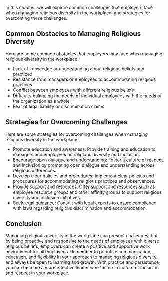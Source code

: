 
In this chapter, we will explore common challenges that employers face when managing religious diversity in the workplace, and strategies for overcoming these challenges.

Common Obstacles to Managing Religious Diversity
------------------------------------------------

Here are some common obstacles that employers may face when managing religious diversity in the workplace:

* Lack of knowledge or understanding about religious beliefs and practices
* Resistance from managers or employees to accommodating religious practices
* Conflict between employees with different religious beliefs
* Difficulty balancing the needs of individual employees with the needs of the organization as a whole
* Fear of legal liability or discrimination claims

Strategies for Overcoming Challenges
------------------------------------

Here are some strategies for overcoming challenges when managing religious diversity in the workplace:

* Promote education and awareness: Provide training and education to managers and employees on religious diversity and inclusion.
* Encourage open dialogue and understanding: Foster a culture of respect and inclusion by promoting open dialogue and understanding across religious differences.
* Develop clear policies and procedures: Implement clear policies and procedures for accommodating religious practices and observances.
* Provide support and resources: Offer support and resources such as employee resource groups and other affinity groups to support religious diversity and inclusion initiatives.
* Seek legal guidance: Consult with legal experts to ensure compliance with laws regarding religious discrimination and accommodation.

Conclusion
----------

Managing religious diversity in the workplace can present challenges, but by being proactive and responsive to the needs of employees with diverse religious beliefs, employers can create a positive and supportive work environment for all employees. Remember to prioritize communication, education, and flexibility in your approach to managing religious diversity, and always be open to learning and growth. With practice and persistence, you can become a more effective leader who fosters a culture of inclusion and respect in your workplace.
